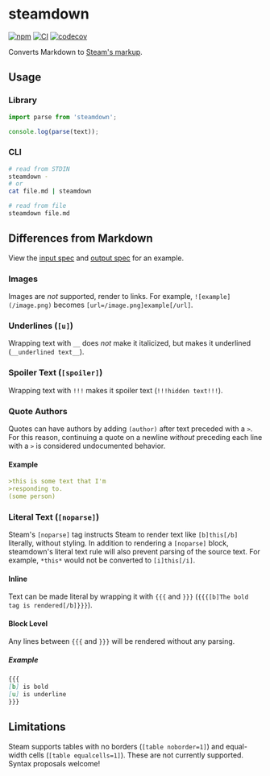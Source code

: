 # steamdown

[![npm](https://img.shields.io/npm/v/steamdown)](https://www.npmjs.com/package/steamdown)
[![CI](https://github.com/spenserblack/steamdown/actions/workflows/ci.yml/badge.svg)](https://github.com/spenserblack/steamdown/actions/workflows/ci.yml)
[![codecov](https://codecov.io/gh/spenserblack/steamdown/branch/main/graph/badge.svg?token=aclgMScPvh)](https://codecov.io/gh/spenserblack/steamdown)

Converts Markdown to [Steam's markup][format].

## Usage

### Library

```typescript
import parse from 'steamdown';

console.log(parse(text));
```

### CLI

```bash
# read from STDIN
steamdown -
# or
cat file.md | steamdown

# read from file
steamdown file.md
```

## Differences from Markdown

View the [input spec][basic input] and [output spec][snapshots] for an
example.

### Images

Images are *not* supported, render to links. For example,
`![example](/image.png)` becomes `[url=/image.png]example[/url]`.

### Underlines (`[u]`)

Wrapping text with `__` does *not* make it italicized, but makes it underlined
(`__underlined text__`).

### Spoiler Text (`[spoiler]`)

Wrapping text with `!!!` makes it spoiler text (`!!!hidden text!!!`).

### Quote Authors

Quotes can have authors by adding `(author)` after text preceded with a `>`.
For this reason, continuing a quote on a newline *without* preceding each line
with a `>` is considered undocumented behavior.

#### Example

```markdown
>this is some text that I'm
>responding to.
(some person)
```

### Literal Text (`[noparse]`)

Steam's `[noparse]` tag instructs Steam to render text like `[b]this[/b]`
literally, without styling. In addition to rendering a `[noparse]` block,
steamdown's literal text rule will also prevent parsing of the source text.
For example, `*this*` would not be converted to `[i]this[/i]`.

#### Inline

Text can be made literal by wrapping it with `{{{` and `}}}`
(`{{{[b]The bold tag is rendered[/b]}}}`).

#### Block Level

Any lines between `{{{` and `}}}` will be rendered without
any parsing.

##### Example

```markdown
{{{
[b] is bold
[u] is underline
}}}
```

## Limitations

Steam supports tables with no borders (`[table noborder=1]`) and equal-width cells
(`[table equalcells=1]`). These are not currently supported. Syntax proposals welcome!

[format]: https://steamcommunity.com/comment/Guide/formattinghelp
[basic input]: /packages/steamdown/__tests__/input/basic.md
[snapshots]: /packages/steamdown/__tests__/__snapshots__/

